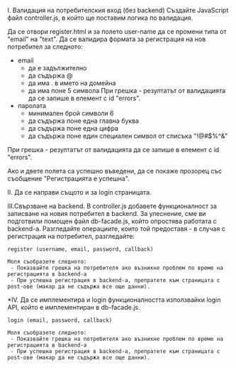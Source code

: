I. Валидация на потребителския вход (без backend)
Създайте JavaScript файл controller.js, в който ще поставим логика по валидация.

Да се отвори register.html и за полето user-name да се промени типа от "email" на "text".
Да се валидира формата за регистрация на нов потребител за следното:

- email
  - да е задължително
  - да съдържа @
  - да има . в името на домейна
  - да има поне 5 символа
    При грешка - резултатът от валидацията да се запише в елемент с id "errors".
- паролата
  - минимален брой символи 6
  - да съдържа поне една главна буква
  - да съдържа поне една цифра
  - да съдържа поне един специален символ от списъка
    "!@#$%^&"

При грешка - резултатът от валидацията да се запише в елемент с id "errors".

Ако и двете полета са успешно въведени, да се покаже
прозорец със съобщение "Регистрацията е успешна".

II. Да се направи същото и за login страницата.

III.Свързване на backend.
В controller.js добавете функционалност за записване на новия потребител в backend.
За улеснение, сме ви подготвили помощен файл db-facade.js, който опростява работата с backend-a.
Разгледайте операциите, които той предоставя - в случая с регистрация на потребител, разгледайте:

    register (username, email, password, callback)

    Моля съобразете следното:
     - Показвайте грешка на потребителя ако възникне проблем по време на регистрацията в backend-a
     - При успешна регистрация в backend-a, препратете към страницата с post-ове (макар да не съдържа все още данни).

\*IV. Да се имплементира и login функционалността използвайки login API, който е имплементиран в db-facade.js.

    login (email, password, callback)

    Моля съобразете следното:
     - Показвайте грешка на потребителя ако възникне проблем по време на регистрацията в backend-a
     - При успешна регистрация в backend-a, препратете към страницата с post-ове (макар да не съдържа все още данни).
